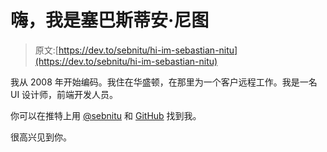 # 嗨，我是塞巴斯蒂安·尼图

> 原文:[https://dev.to/sebnitu/hi-im-sebastian-nitu](https://dev.to/sebnitu/hi-im-sebastian-nitu)

我从 2008 年开始编码。我住在华盛顿，在那里为一个客户远程工作。我是一名 UI 设计师，前端开发人员。

你可以在推特上用 [@sebnitu](https://twitter.com/sebnitu) 和 [GitHub](https://github.com/sebnitu) 找到我。

很高兴见到你。